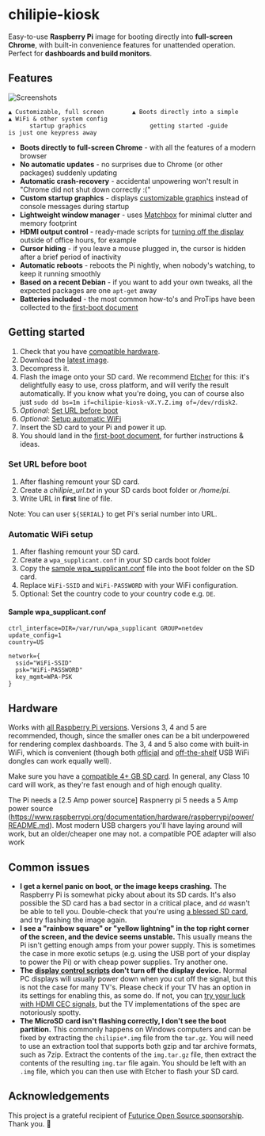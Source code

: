 # chilipie-kiosk

Easy-to-use **Raspberry Pi** image for booting directly into **full-screen Chrome**, with built-in convenience features for unattended operation. Perfect for **dashboards and build monitors**.

## Features

![Screenshots](https://github.com/thediverm/chilipie-kiosk-raspberry/blob/master/docs/screenshot.png)

```
▲ Customizable, full screen        ▲ Boots directly into a simple     ▲ WiFi & other system config
      startup graphics                  getting started -guide          is just one keypress away
```

- **Boots directly to full-screen Chrome** - with all the features of a modern browser
- **No automatic updates** - no surprises due to Chrome (or other packages) suddenly updating
- **Automatic crash-recovery** - accidental unpowering won't result in "Chrome did not shut down correctly :("
- **Custom startup graphics** - displays [customizable graphics](home/background.png) instead of console messages during startup
- **Lightweight window manager** - uses [Matchbox](https://www.yoctoproject.org/tools-resources/projects/matchbox) for minimal clutter and memory footprint
- **HDMI output control** - ready-made scripts for [turning off the display](home/crontab.example) outside of office hours, for example
- **Cursor hiding** - if you leave a mouse plugged in, the cursor is hidden after a brief period of inactivity
- **Automatic reboots** - reboots the Pi nightly, when nobody's watching, to keep it running smoothly
- **Based on a recent Debian** - if you want to add your own tweaks, all the expected packages are one `apt-get` away
- **Batteries included** - the most common how-to's and ProTips have been collected to the [first-boot document](docs/first-boot.md)

## Getting started

1. Check that you have [compatible hardware](#hardware).
2. Download the [latest image](https://github.com/thediverm/chilipie-kiosk-raspberry/releases).
3. Decompress it.
4. Flash the image onto your SD card. We recommend [Etcher](https://etcher.io/) for this: it's delightfully easy to use, cross platform, and will verify the result automatically. If you know what you're doing, you can of course also just `sudo dd bs=1m if=chilipie-kiosk-vX.Y.Z.img of=/dev/rdisk2`.
5. *Optional*: [Set URL before boot](#set-url-before-boot)
6. *Optional*: [Setup automatic WiFi](#automatic-wifi-setup)
7. Insert the SD card to your Pi and power it up.
8. You should land in the [first-boot document](docs/first-boot.md), for further instructions & ideas.

### Set URL before boot

1. After flashing remount your SD card.
2. Create a *chilipie_url.txt* in your SD cards boot folder or */home/pi*.
3. Write URL in **first** line of file.

Note: You can user `${SERIAL}` to get Pi's serial number into URL.  

### Automatic WiFi setup

1. After flashing remount your SD card.
2. Create a `wpa_supplicant.conf` in your SD cards boot folder
3. Copy the [sample wpa_supplicant.conf](#sample-wpasupplicantconf) file into the boot folder on the SD card.
4. Replace `WiFi-SSID` and `WiFi-PASSWORD` with your WiFi configuration.
5. Optional: Set the country code to your country code e.g. `DE`.

#### Sample wpa_supplicant.conf
```
ctrl_interface=DIR=/var/run/wpa_supplicant GROUP=netdev
update_config=1
country=US

network={
  ssid="WiFi-SSID"
  psk="WiFi-PASSWORD"
  key_mgmt=WPA-PSK
}
```

## Hardware

Works with [all Raspberry Pi versions](https://www.raspberrypi.org/products/). Versions 3, 4 and 5 are recommended, though, since the smaller ones can be a bit underpowered for rendering complex dashboards. The 3, 4 and 5 also come with built-in WiFi, which is convenient (though both [official](https://www.raspberrypi.org/products/raspberry-pi-usb-wifi-dongle/) and [off-the-shelf](https://elinux.org/RPi_USB_Wi-Fi_Adapters) USB WiFi dongles can work equally well).

Make sure you have a [compatible 4+ GB SD card](http://elinux.org/RPi_SD_cards). In general, any Class 10 card will work, as they're fast enough and of high enough quality.

The Pi needs a [2.5 Amp power source] Raspnerry pi 5 needs a 5 Amp power source (https://www.raspberrypi.org/documentation/hardware/raspberrypi/power/README.md). Most modern USB chargers you'll have laying around will work, but an older/cheaper one may not. a compatible POE adapter will also work

## Common issues

- **I get a kernel panic on boot, or the image keeps crashing.** The Raspberry Pi is somewhat picky about about its SD cards. It's also possible the SD card has a bad sector in a critical place, and `dd` wasn't be able to tell you. Double-check that you're using [a blessed SD card](http://elinux.org/RPi_SD_cards), and try flashing the image again.
- **I see a "rainbow square" or "yellow lightning" in the top right corner of the screen, and the device seems unstable.** This usually means the Pi isn't getting enough amps from your power supply. This is sometimes the case in more exotic setups (e.g. using the USB port of your display to power the Pi) or with cheap power supplies. Try another one.
- **The [display control scripts](home/display-on.sh) don't turn off the display device.** Normal PC displays will usually power down when you cut off the signal, but this is not the case for many TV's. Please check if your TV has an option in its settings for enabling this, as some do. If not, you can [try your luck with HDMI CEC signals](http://raspberrypi.stackexchange.com/questions/9142/commands-for-using-cec-client), but the TV implementations of the spec are notoriously spotty.
- **The MicroSD card isn't flashing correctly, I don't see the boot partition.** This commonly happens on Windows computers and can be fixed by extracting the `chilipie*.img` file from the `tar.gz`. You will need to use an extraction tool that supports both gzip and tar archive formats, such as 7zip. Extract the contents of the `img.tar.gz` file, then extract the contents of the resulting `img.tar` file again. You should be left with an `.img` file, which you can then use with Etcher to flash your SD card.

## Acknowledgements

This project is a grateful recipient of [Futurice Open Source sponsorship](). Thank you. 🙇

